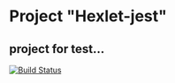 # Project "Hexlet-jest"

## project for test...

[![Build Status](https://travis-ci.org/portal-x/hexlet-jest.svg?branch=master)](https://travis-ci.org/portal-x/hexlet-jest)
